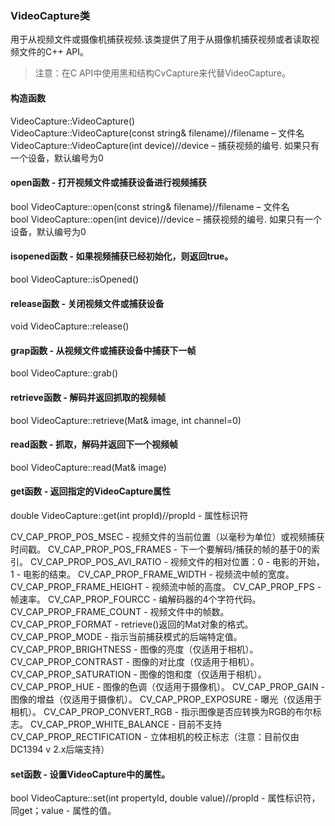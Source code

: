 ### VideoCapture类

用于从视频文件或摄像机捕获视频.该类提供了用于从摄像机捕获视频或者读取视频文件的C++ API。

> 注意：在C API中使用黑和结构CvCapture来代替VideoCapture。

#### 构造函数

VideoCapture::VideoCapture()       
VideoCapture::VideoCapture(const string& filename)//filename – 文件名       
VideoCapture::VideoCapture(int device)//device – 捕获视频的编号. 如果只有一个设备，默认编号为0       

#### open函数 - 打开视频文件或捕获设备进行视频捕获

bool VideoCapture::open(const string& filename)//filename – 文件名      
bool VideoCapture::open(int device)//device – 捕获视频的编号. 如果只有一个设备，默认编号为0

#### isopened函数 - 如果视频捕获已经初始化，则返回true。

bool VideoCapture::isOpened()

#### release函数 - 关闭视频文件或捕获设备

void VideoCapture::release()

#### grap函数 - 从视频文件或捕获设备中捕获下一帧

bool VideoCapture::grab()

#### retrieve函数 - 解码并返回抓取的视频帧

bool VideoCapture::retrieve(Mat& image, int channel=0)

#### read函数 - 抓取，解码并返回下一个视频帧

bool VideoCapture::read(Mat& image)

#### get函数 - 返回指定的VideoCapture属性

double VideoCapture::get(int propId)//propId - 属性标识符

CV_CAP_PROP_POS_MSEC - 视频文件的当前位置（以毫秒为单位）或视频捕获时间戳。
CV_CAP_PROP_POS_FRAMES - 下一个要解码/捕获的帧的基于0的索引。
CV_CAP_PROP_POS_AVI_RATIO - 视频文件的相对位置：0 - 电影的开始，1 - 电影的结束。
CV_CAP_PROP_FRAME_WIDTH - 视频流中帧的宽度。
CV_CAP_PROP_FRAME_HEIGHT - 视频流中帧的高度。
CV_CAP_PROP_FPS - 帧速率。
CV_CAP_PROP_FOURCC - 编解码器的4个字符代码。
CV_CAP_PROP_FRAME_COUNT - 视频文件中的帧数。
CV_CAP_PROP_FORMAT -  retrieve()返回的Mat对象的格式。
CV_CAP_PROP_MODE - 指示当前捕获模式的后端特定值。
CV_CAP_PROP_BRIGHTNESS - 图像的亮度（仅适用于相机）。
CV_CAP_PROP_CONTRAST - 图像的对比度（仅适用于相机）。
CV_CAP_PROP_SATURATION - 图像的饱和度（仅适用于相机）。
CV_CAP_PROP_HUE - 图像的色调（仅适用于摄像机）。
CV_CAP_PROP_GAIN - 图像的增益（仅适用于摄像机）。
CV_CAP_PROP_EXPOSURE - 曝光（仅适用于相机）。
CV_CAP_PROP_CONVERT_RGB - 指示图像是否应转换为RGB的布尔标志。
CV_CAP_PROP_WHITE_BALANCE - 目前不支持
CV_CAP_PROP_RECTIFICATION - 立体相机的校正标志（注意：目前仅由DC1394 v 2.x后端支持）

#### set函数 - 设置VideoCapture中的属性。

bool VideoCapture::set(int propertyId, double value)//propId - 属性标识符，同get；value - 属性的值。
